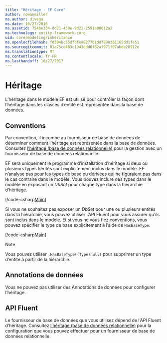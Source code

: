 ```yaml
---
title: "Héritage - EF Core"
author: rowanmiller
ms.author: divega
ms.date: 10/27/2016
ms.assetid: 754be334-dd21-450e-9d22-2591e80012a2
ms.technology: entity-framework-core
uid: core/modeling/inheritance
ms.openlocfilehash: f0394bc55dfbfea8277b1ddf898361165dd1fe51
ms.sourcegitcommit: 01a75cd483c1943ddd6f82af971f07abde20912e
ms.translationtype: MT
ms.contentlocale: fr-FR
ms.lasthandoff: 10/27/2017
---
```

# <a name="inheritance"></a>Héritage

L’héritage dans le modèle EF est utilisé pour contrôler la façon dont l’héritage dans les classes d’entité est représentée dans la base de données.

## <a name="conventions"></a>Conventions

Par convention, il incombe au fournisseur de base de données de déterminer comment l’héritage est représentée dans la base de données. Consultez [l’héritage (base de données relationnelle)](relational/inheritance.md) pour la gestion avec un fournisseur de base de données relationnelle.

EF sera uniquement le programme d’installation d’héritage si deux ou plusieurs types hérités sont explicitement inclus dans le modèle. EF n’analyse pas pour les types de base ou dérivées qui ne figuraient pas dans le cas contraire dans le modèle. Vous pouvez inclure des types dans le modèle en exposant un *DbSet<TEntity>*  pour chaque type dans la hiérarchie d’héritage.

[!code-csharp[Main](../../../samples/core/Modeling/Conventions/Samples/InheritanceDbSets.cs?highlight=3-4&name=Model)]

Si vous ne souhaitez pas exposer un *DbSet<TEntity>*  pour une ou plusieurs entités dans la hiérarchie, vous pouvez utiliser l’API Fluent pour vous assurer qu’ils sont inclus dans le modèle.
Et si vous ne vous fiez conventions, vous pouvez spécifier le type de base explicitement à l’aide de `HasBaseType`.

[!code-csharp[Main](../../../samples/core/Modeling/Conventions/Samples/InheritanceModelBuilder.cs?highlight=7&name=Context)]

> [!NOTE]
> Vous pouvez utiliser `.HasBaseType((Type)null)` pour supprimer un type d’entité à partir de la hiérarchie.

## <a name="data-annotations"></a>Annotations de données

Vous ne pouvez pas utiliser des Annotations de données pour configurer l’héritage.

## <a name="fluent-api"></a>API Fluent

Le fournisseur de base de données que vous utilisez dépend de l’API Fluent d’héritage. Consultez [l’héritage (base de données relationnelle)](relational/inheritance.md) pour la configuration que vous pouvez effectuer pour un fournisseur de base de données relationnelle.
